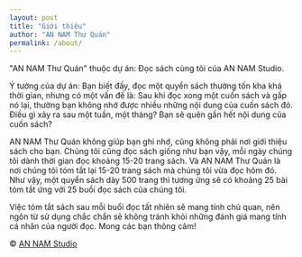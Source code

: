 ```yaml
---
layout: post
title: "Giới thiệu"
author: "AN NAM Thư Quán"
permalink: /about/
---
```


"AN NAM Thư Quán" thuộc dự án: Đọc sách cùng tôi của AN NAM Studio.


Ý tưởng của dự án:
Bạn biết đấy, đọc một quyển sách thường tốn kha khá thời gian, nhưng có một vấn đề là: Sau khi đọc xong một cuốn sách và gấp nó lại, thường bạn không nhớ được nhiều những nội dung của cuốn sách đó. Điều gì xảy ra sau một tuần, một tháng? Bạn sẽ quên gần hết nội dung của cuốn sách?


AN NAM Thư Quán không giúp bạn ghi nhớ, cũng không phải nơi giới thiệu sách cho bạn. Chúng tôi cũng đọc sách giống như bạn vậy, mỗi ngày chúng tôi dành thời gian đọc khoảng 15-20 trang sách. Và AN NAM Thư Quán là nơi chúng tôi tóm tắt lại 15-20 trang sách mà chúng tôi vừa đọc hôm đó. Như vậy, một quyển sách dày 500 trang thì tương ứng sẽ có khoảng 25 bài tóm tắt ứng với 25 buổi đọc sách của chúng tôi.


Việc tóm tắt sách sau mỗi buổi đọc tất nhiên sẽ mang tính chủ quan, nên ngôn từ sử dụng chắc chắn sẽ không tránh khỏi những đánh giá mang tính cá nhân của người đọc. Mong các bạn thông cảm!


&copy; [AN NAM Studio](https://annamstudio.github.io)
